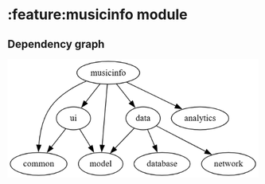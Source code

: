 # :feature:musicinfo module
## Dependency graph
<img src="https://github.com/iamoscarliang/spotify-clone/blob/master/images/dep-graphs/dep_graph_feature_musicinfo.png">